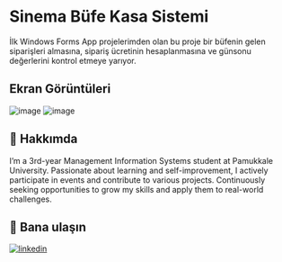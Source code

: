 # Sinema Büfe Kasa Sistemi

İlk Windows Forms App projelerimden olan bu proje bir büfenin gelen siparişleri almasına, sipariş ücretinin hesaplanmasına ve günsonu değerlerini kontrol etmeye yarıyor.

## Ekran Görüntüleri
  
![image](https://github.com/user-attachments/assets/df7367e9-7d62-44f2-a69b-0e0aad2897c9) ![image](https://github.com/user-attachments/assets/ebae3f64-4321-44c6-b43d-8762174f41f0)


  
## 🚀 Hakkımda
I’m a 3rd-year Management Information Systems student at Pamukkale University. Passionate about learning and self-improvement, I actively participate in events and contribute to various projects. Continuously seeking opportunities to grow my skills and apply them to real-world challenges.  
  
  

## 🔗 Bana ulaşın
[![linkedin](https://img.shields.io/badge/linkedin-0A66C2?style=for-the-badge&logo=linkedin&logoColor=white)](https://www.linkedin.com/in/mustafatumsek)


